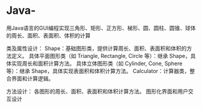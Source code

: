 # Java-
用Java语言的GUI编程实现三角形、矩形、正方形、梯形、圆、圆柱、圆锥、球体的周长、面积、表面积、体积的计算


类及属性设计：
Shape：基础图形类，提供计算周长、面积、表面积和体积的方法定义。
具体平面图形类（如 Triangle, Rectangle, Circle 等）：继承 Shape，具体实现周长和面积计算方法。
具体立体图形类（如 Cylinder, Cone, Sphere 等）：继承 Shape，具体实现表面积和体积计算方法。
Calculator：计算器类，整合界面和计算逻辑。


方法设计：
各图形的周长、面积、表面积和体积计算方法。
图形化界面和用户交互设计
